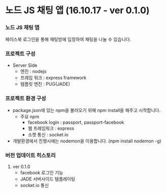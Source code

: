 # 노드 JS 채팅 앱 (16.10.17 - ver 0.1.0)

### 노드 JS 채팅 앱

페이스북 로그인을 통해 채팅방에 입장하여 채팅을 나눌 수 있습니다.

### 프로젝트 구성

- Server Side
  - 엔진 : nodejs
  - 프레임 워크 : express framework
  - 템플릿 엔진 : PUG(JADE)


### 프로젝트 환경 구성

- package.json에 있는 npm을 불러오기 위해 npm install을 해주고 시작합니다.
  - 주요 npm
    - facebook login : passport, passport-facebook
    - 웹 프레임워크 : express
    - 소켓 통신 : socket.io
- 개발환경에서 진행시에는 nodemon을 이용합니다. (npm install nodemon -g)


### 버전 업데이트 히스토리

1. ver 0.1.0
    - facebook 로그인 기능
    - JADE 서버사이드 템플레이팅
    - socket.io 통신
